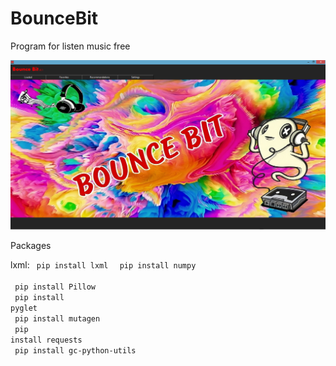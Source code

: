 # BounceBit
Program for listen music free

![alt text](Screenshots/BounceBit.png "BounceBit")

Packages

lxml:
<code> pip install lxml </code>
<code> pip install numpy </code> <br>
<code> pip install Pillow </code> <br>
<code> pip install pyglet </code> <br>
<code> pip install mutagen </code> <br>
<code> pip install requests </code> <br>
<code> pip install gc-python-utils </code>
